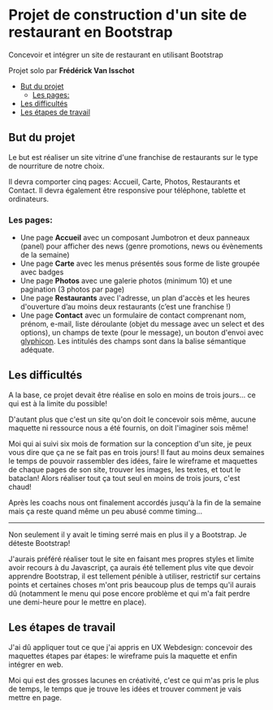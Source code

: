 # Projet de construction d'un site de restaurant en Bootstrap <!-- omit in toc -->
Concevoir et intégrer un site de restaurant en utilisant Bootstrap

Projet solo par **Frédérick Van Isschot**

- [But du projet](#but-du-projet)
  - [Les pages:](#les-pages)
- [Les difficultés](#les-difficultés)
- [Les étapes de travail](#les-étapes-de-travail)

## But du projet
Le but est réaliser un site vitrine d'une franchise de restaurants sur le type de nourriture de notre choix.

Il devra comporter cinq pages: Accueil, Carte, Photos, Restaurants et Contact. Il devra également être responsive pour téléphone, tablette et ordinateurs.

### Les pages:
- Une page **Accueil** avec un composant Jumbotron et deux panneaux (panel) pour afficher des news (genre promotions, news ou évènements de la semaine)
- Une page **Carte** avec les menus présentés sous forme de liste groupée avec badges
- Une page **Photos** avec une galerie photos (minimum 10) et une pagination (3 photos par page)
- Une page **Restaurants** avec l'adresse, un plan d'accès et les heures d'ouverture d’au moins deux restaurants (c’est une franchise !)
- Une page **Contact** avec un formulaire de contact comprenant nom, prénom, e-mail, liste déroulante (objet du message avec un select et des options), un champs de texte (pour le message), un bouton d'envoi avec [glyphicon](http://glyphicons.com/). Les intitulés des champs sont dans la balise sémantique adéquate. 

## Les difficultés
A la base, ce projet devait être réalise en solo en moins de trois jours... ce qui est à la limite du possible!

D'autant plus que c'est un site qu'on doit le concevoir sois même, aucune maquette ni ressource nous a été fournis, on doit l'imaginer sois même!

Moi qui ai suivi six mois de formation sur la conception d'un site, je peux vous dire que ça ne se fait pas en trois jours! Il faut au moins deux semaines le temps de pouvoir rassembler des idées, faire le wireframe et maquettes de chaque pages de son site, trouver les images, les textes, et tout le bataclan! Alors réaliser tout ça tout seul en moins de trois jours, c'est chaud!

Après les coachs nous ont finalement accordés jusqu'à la fin de la semaine mais ça reste quand même un peu abusé comme timing...

---
Non seulement il y avait le timing serré mais en plus il y a Bootstrap. Je déteste Bootstrap!

J'aurais préféré réaliser tout le site en faisant mes propres styles et limite avoir recours à du Javascript, ça aurais été tellement plus vite que devoir apprendre Bootstrap, il est tellement pénible à utiliser, restrictif sur certains points et certaines choses m'ont pris beaucoup plus de temps qu'il aurais dû (notamment le menu qui pose encore problème et qui m'a fait perdre une demi-heure pour le mettre en place).

## Les étapes de travail
J'ai dû appliquer tout ce que j'ai appris en UX Webdesign: concevoir des maquettes étapes par étapes: le wireframe puis la maquette et enfin intégrer en web.

Moi qui est des grosses lacunes en créativité, c'est ce qui m'as pris le plus de temps, le temps que je trouve les idées et trouver comment je vais mettre en page.

